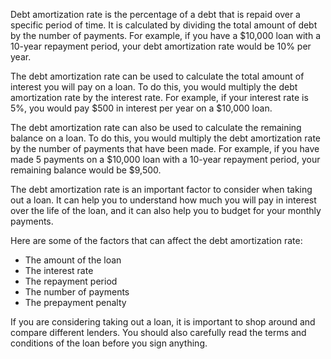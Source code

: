 Debt amortization rate is the percentage of a debt that is repaid over a specific period of time. It is calculated by dividing the total amount of debt by the number of payments. For example, if you have a $10,000 loan with a 10-year repayment period, your debt amortization rate would be 10% per year.

The debt amortization rate can be used to calculate the total amount of interest you will pay on a loan. To do this, you would multiply the debt amortization rate by the interest rate. For example, if your interest rate is 5%, you would pay $500 in interest per year on a $10,000 loan.

The debt amortization rate can also be used to calculate the remaining balance on a loan. To do this, you would multiply the debt amortization rate by the number of payments that have been made. For example, if you have made 5 payments on a $10,000 loan with a 10-year repayment period, your remaining balance would be $9,500.

The debt amortization rate is an important factor to consider when taking out a loan. It can help you to understand how much you will pay in interest over the life of the loan, and it can also help you to budget for your monthly payments.

Here are some of the factors that can affect the debt amortization rate:

- The amount of the loan
- The interest rate
- The repayment period
- The number of payments
- The prepayment penalty

If you are considering taking out a loan, it is important to shop around and compare different lenders. You should also carefully read the terms and conditions of the loan before you sign anything.